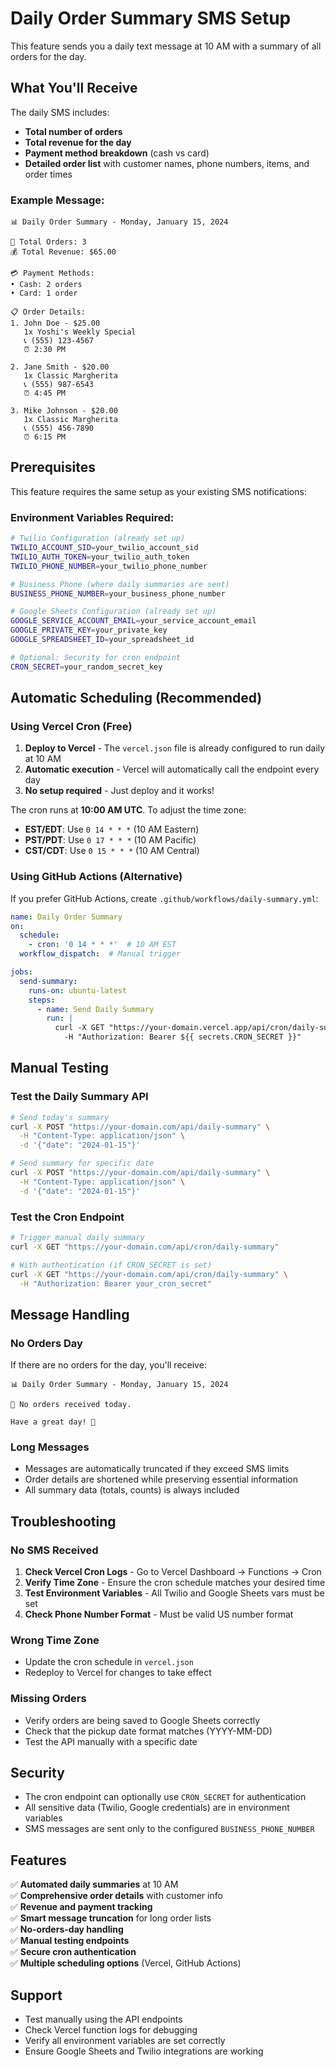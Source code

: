 # Daily Order Summary SMS Setup

This feature sends you a daily text message at 10 AM with a summary of all orders for the day.

## What You'll Receive

The daily SMS includes:
- **Total number of orders**
- **Total revenue for the day**
- **Payment method breakdown** (cash vs card)
- **Detailed order list** with customer names, phone numbers, items, and order times

### Example Message:
```
📊 Daily Order Summary - Monday, January 15, 2024

🍕 Total Orders: 3
💰 Total Revenue: $65.00

💳 Payment Methods:
• Cash: 2 orders
• Card: 1 order

📋 Order Details:
1. John Doe - $25.00
   1x Yoshi's Weekly Special
   📞 (555) 123-4567
   ⏰ 2:30 PM

2. Jane Smith - $20.00
   1x Classic Margherita
   📞 (555) 987-6543
   ⏰ 4:45 PM

3. Mike Johnson - $20.00
   1x Classic Margherita
   📞 (555) 456-7890
   ⏰ 6:15 PM
```

## Prerequisites

This feature requires the same setup as your existing SMS notifications:

### Environment Variables Required:
```bash
# Twilio Configuration (already set up)
TWILIO_ACCOUNT_SID=your_twilio_account_sid
TWILIO_AUTH_TOKEN=your_twilio_auth_token
TWILIO_PHONE_NUMBER=your_twilio_phone_number

# Business Phone (where daily summaries are sent)
BUSINESS_PHONE_NUMBER=your_business_phone_number

# Google Sheets Configuration (already set up)
GOOGLE_SERVICE_ACCOUNT_EMAIL=your_service_account_email
GOOGLE_PRIVATE_KEY=your_private_key
GOOGLE_SPREADSHEET_ID=your_spreadsheet_id

# Optional: Security for cron endpoint
CRON_SECRET=your_random_secret_key
```

## Automatic Scheduling (Recommended)

### Using Vercel Cron (Free)

1. **Deploy to Vercel** - The `vercel.json` file is already configured to run daily at 10 AM
2. **Automatic execution** - Vercel will automatically call the endpoint every day
3. **No setup required** - Just deploy and it works!

The cron runs at **10:00 AM UTC**. To adjust the time zone:
- **EST/EDT**: Use `0 14 * * *` (10 AM Eastern)
- **PST/PDT**: Use `0 17 * * *` (10 AM Pacific)
- **CST/CDT**: Use `0 15 * * *` (10 AM Central)

### Using GitHub Actions (Alternative)

If you prefer GitHub Actions, create `.github/workflows/daily-summary.yml`:

```yaml
name: Daily Order Summary
on:
  schedule:
    - cron: '0 14 * * *'  # 10 AM EST
  workflow_dispatch:  # Manual trigger

jobs:
  send-summary:
    runs-on: ubuntu-latest
    steps:
      - name: Send Daily Summary
        run: |
          curl -X GET "https://your-domain.vercel.app/api/cron/daily-summary" \
            -H "Authorization: Bearer ${{ secrets.CRON_SECRET }}"
```

## Manual Testing

### Test the Daily Summary API
```bash
# Send today's summary
curl -X POST "https://your-domain.com/api/daily-summary" \
  -H "Content-Type: application/json" \
  -d '{"date": "2024-01-15"}'

# Send summary for specific date
curl -X POST "https://your-domain.com/api/daily-summary" \
  -H "Content-Type: application/json" \
  -d '{"date": "2024-01-15"}'
```

### Test the Cron Endpoint
```bash
# Trigger manual daily summary
curl -X GET "https://your-domain.com/api/cron/daily-summary"

# With authentication (if CRON_SECRET is set)
curl -X GET "https://your-domain.com/api/cron/daily-summary" \
  -H "Authorization: Bearer your_cron_secret"
```

## Message Handling

### No Orders Day
If there are no orders for the day, you'll receive:
```
📊 Daily Order Summary - Monday, January 15, 2024

🍕 No orders received today.

Have a great day! 🌟
```

### Long Messages
- Messages are automatically truncated if they exceed SMS limits
- Order details are shortened while preserving essential information
- All summary data (totals, counts) is always included

## Troubleshooting

### No SMS Received
1. **Check Vercel Cron Logs** - Go to Vercel Dashboard → Functions → Cron
2. **Verify Time Zone** - Ensure the cron schedule matches your desired time
3. **Test Environment Variables** - All Twilio and Google Sheets vars must be set
4. **Check Phone Number Format** - Must be valid US number format

### Wrong Time Zone
- Update the cron schedule in `vercel.json`
- Redeploy to Vercel for changes to take effect

### Missing Orders
- Verify orders are being saved to Google Sheets correctly
- Check that the pickup date format matches (YYYY-MM-DD)
- Test the API manually with a specific date

## Security

- The cron endpoint can optionally use `CRON_SECRET` for authentication
- All sensitive data (Twilio, Google credentials) are in environment variables
- SMS messages are sent only to the configured `BUSINESS_PHONE_NUMBER`

## Features

✅ **Automated daily summaries** at 10 AM  
✅ **Comprehensive order details** with customer info  
✅ **Revenue and payment tracking**  
✅ **Smart message truncation** for long order lists  
✅ **No-orders-day handling**  
✅ **Manual testing endpoints**  
✅ **Secure cron authentication**  
✅ **Multiple scheduling options** (Vercel, GitHub Actions)  

## Support

- Test manually using the API endpoints
- Check Vercel function logs for debugging
- Verify all environment variables are set correctly
- Ensure Google Sheets and Twilio integrations are working 